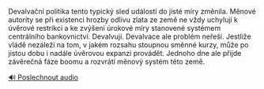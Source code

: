 
Devalvační politika tento typický sled událostí do jisté míry změnila. Měnové autority se při existenci hrozby odlivu zlata ze země ne vždy uchylují k úvěrové restrikci a ke zvýšení úrokové míry stanovené systémem centrálního bankovnictví. Devalvují. Devalvace ale problém neřeší. Jestliže vládě nezáleží na tom, v jakém rozsahu stoupnou směnné kurzy, může po jistou dobu i nadále úvěrovou expanzi provádět. Jednoho dne ale přijde závěrečná fáze boomu a rozvrátí měnový systém této země.

[🔊 Poslechnout audio](/data/7-paragraphs/audio/chapter_158/para_004-Devalvan-politika-tento-typick-sled-udlost-do.mp3)
